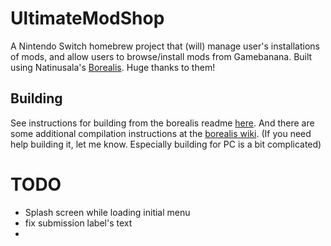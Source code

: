 # UltimateModShop

A Nintendo Switch homebrew project that (will) manage user's installations of mods, and allow users to browse/install mods from Gamebanana.
Built using Natinusala's [Borealis](https://github.com/natinusala/borealis). Huge thanks to them!



## Building
See instructions for building from the borealis readme [here](https://github.com/natinusala/borealis).
And there are some additional compilation instructions at the [borealis wiki](https://github.com/natinusala/borealis/wiki/Additional-compilation-instructions).
(If you need help building it, let me know. Especially building for PC is a bit complicated)



# TODO

- Splash screen while loading initial menu
- fix submission label's text
- 